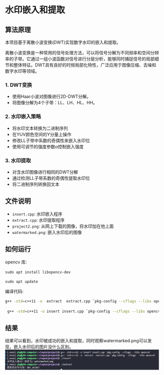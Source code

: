 # 水印嵌入和提取
## 算法原理

本项目基于离散小波变换(DWT)实现数字水印的嵌入和提取。

离散小波变换是一种常用的信号处理方法，可以将信号分解为不同频率和空间分辨率的子带。它通过一组小波函数对信号进行分层分析，能够同时捕捉信号的局部细节和整体特征。DWT具有良好的时频局部化特性，广泛应用于图像压缩、去噪和数字水印等领域。

### 1. DWT变换
- 使用Haar小波对图像进行2D-DWT分解。
- 将图像分解为4个子带：LL、LH、HL、HH。

### 2. 水印嵌入策略
- 将水印文本转换为二进制序列
- 在YUV颜色空间的Y分量上操作
- 修改LL子带中系数的奇偶性来嵌入水印位
- 使用可调节的强度参数α控制嵌入强度

### 3. 水印提取
- 对含水印图像进行相同的DWT分解
- 通过检测LL子带系数的奇偶性提取水印位
- 将二进制序列转换回文本

## 文件说明

- `insert.cpp`: 水印嵌入程序
- `extract.cpp`: 水印提取程序
- `project2.png`: 从网上下载的图像，将水印加在他上面
- `watermarked.png`: 嵌入水印后的图像

## 如何运行
opencv 库:

`sudo apt install libopencv-dev `

`sudo apt update`

编译代码:

```bash
g++ -std=c++11 -o  extract  extract.cpp `pkg-config --cflags --libs opencv4`

 g++ -std=c++11 -o insert insert.cpp `pkg-config --cflags --libs opencv4`
```
## 结果
结果可以看到，水印被成功的嵌入和提取，同时观察watermarked.png可以发现，嵌入水印后的图片没什么区别。
![水印](./res.png)